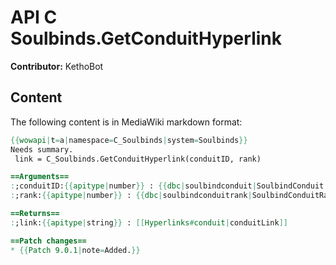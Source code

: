 # API C Soulbinds.GetConduitHyperlink

**Contributor:** KethoBot

## Content

The following content is in MediaWiki markdown format:

```mediawiki
{{wowapi|t=a|namespace=C_Soulbinds|system=Soulbinds}}
Needs summary.
 link = C_Soulbinds.GetConduitHyperlink(conduitID, rank)

==Arguments==
:;conduitID:{{apitype|number}} : {{dbc|soulbindconduit|SoulbindConduit.ID}}
:;rank:{{apitype|number}} : {{dbc|soulbindconduitrank|SoulbindConduitRank.RankIndex}} - Returned from {{api|C_Soulbinds.GetConduitRank}}()

==Returns==
:;link:{{apitype|string}} : [[Hyperlinks#conduit|conduitLink]]

==Patch changes==
* {{Patch 9.0.1|note=Added.}}
```